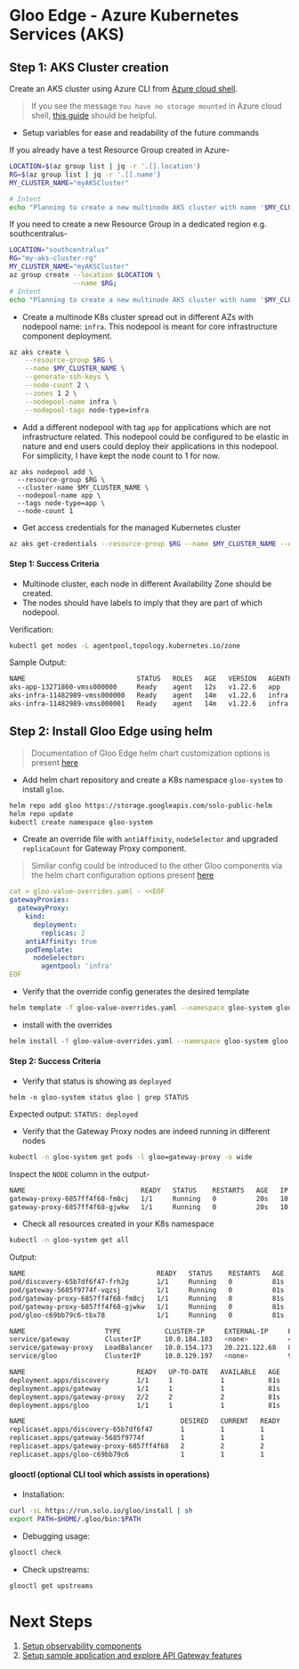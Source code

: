 # Gloo Edge - Azure Kubernetes Services (AKS)

## Step 1: AKS Cluster creation

Create an AKS cluster using Azure CLI from [Azure cloud shell](https://shell.azure.com).

> If you see the message `You have no storage mounted` in Azure cloud shell, [this guide](https://docs.microsoft.com/en-us/azure/cloud-shell/persisting-shell-storage) should be helpful.

- Setup variables for ease and readability of the future commands

If you already have a test Resource Group created in Azure-
```bash
LOCATION=$(az group list | jq -r '.[].location')
RG=$(az group list | jq -r '.[].name')
MY_CLUSTER_NAME="myAKSCluster"

# Intent 
echo "Planning to create a new multinode AKS cluster with name '$MY_CLUSTER_NAME' in Resource Group '$RG' at '$LOCATION'."
```

If you need to create a new Resource Group in a dedicated region e.g. southcentralus- 
```bash
LOCATION="southcentralus"
RG="my-aks-cluster-rg"
MY_CLUSTER_NAME="myAKSCluster"
az group create --location $LOCATION \
                --name $RG;
# Intent 
echo "Planning to create a new multinode AKS cluster with name '$MY_CLUSTER_NAME' in Resource Group '$RG' at '$LOCATION'."
```
- Create a multinode K8s cluster spread out in different AZs with nodepool name: `infra`. This nodepool is meant for core infrastructure component deployment.
```bash
az aks create \
    --resource-group $RG \
    --name $MY_CLUSTER_NAME \
    --generate-ssh-keys \
    --node-count 2 \
    --zones 1 2 \
    --nodepool-name infra \
    --nodepool-tags node-type=infra
```

- Add a different nodepool with tag `app` for applications which are not infrastructure related. This nodepool could be configured to be elastic in nature and end users could deploy their applications in this nodepool. For simplicity, I have kept the node count to 1 for now.
```
az aks nodepool add \
  --resource-group $RG \
  --cluster-name $MY_CLUSTER_NAME \
  --nodepool-name app \
  --tags node-type=app \
  --node-count 1
```

- Get access credentials for the managed Kubernetes cluster
```bash
az aks get-credentials --resource-group $RG --name $MY_CLUSTER_NAME --overwrite-existing
```

#### Step 1: Success Criteria

- Multinode cluster, each node in different Availability Zone should be created.
- The nodes should have labels to imply that they are part of which nodepool.

Verification:
```bash
kubectl get nodes -L agentpool,topology.kubernetes.io/zone
```

Sample Output:
```bash
NAME                            STATUS   ROLES   AGE   VERSION   AGENTPOOL   ZONE
aks-app-13271860-vmss000000     Ready    agent   12s   v1.22.6   app         
aks-infra-11482989-vmss000000   Ready    agent   14m   v1.22.6   infra       centralus-1
aks-infra-11482989-vmss000001   Ready    agent   14m   v1.22.6   infra       centralus-2
```

## Step 2: Install Gloo Edge using helm

> Documentation of Gloo Edge helm chart customization options is present [here](https://docs.solo.io/gloo-edge/latest/reference/helm_chart_values/open_source_helm_chart_values/)

- Add helm chart repository and create a K8s namespace `gloo-system` to install `gloo`.
```bash
helm repo add gloo https://storage.googleapis.com/solo-public-helm
helm repo update
kubectl create namespace gloo-system
```

- Create an override file with `antiAffinity`, `nodeSelector` and upgraded `replicaCount` for Gateway Proxy component.
> Similar config could be introduced to the other Gloo components via the helm chart configuration options present [here](https://docs.solo.io/gloo-edge/latest/reference/helm_chart_values/open_source_helm_chart_values/)
```yaml
cat > gloo-value-overrides.yaml - <<EOF
gatewayProxies:
  gatewayProxy:
    kind:
      deployment:
        replicas: 2
    antiAffinity: true
    podTemplate:
      nodeSelector:
        agentpool: 'infra'
EOF
```

- Verify that the override config generates the desired template
```bash
helm template -f gloo-value-overrides.yaml --namespace gloo-system gloo gloo/gloo
```

- install with the overrides
```bash
helm install -f gloo-value-overrides.yaml --namespace gloo-system gloo gloo/gloo
```

#### Step 2: Success Criteria

- Verify that status is showing as `deployed`
```
helm -n gloo-system status gloo | grep STATUS
```
Expected output: `STATUS: deployed`

- Verify that the Gateway Proxy nodes are indeed running in different nodes
```bash
kubectl -n gloo-system get pods -l gloo=gateway-proxy -o wide
```

Inspect the `NODE` column in the output-
```bash
NAME                             READY   STATUS    RESTARTS   AGE   IP           NODE                            NOMINATED NODE   READINESS GATES
gateway-proxy-6857ff4f68-fm8cj   1/1     Running   0          20s   10.244.0.7   aks-infra-11482989-vmss000001   <none>           <none>
gateway-proxy-6857ff4f68-gjwkw   1/1     Running   0          20s   10.244.1.4   aks-infra-11482989-vmss000000   <none>           <none>
```

- Check all resources created in your K8s namespace
```bash
kubectl -n gloo-system get all
```
Output:
```bash
NAME                                 READY   STATUS    RESTARTS   AGE
pod/discovery-65b7df6f47-frh2g       1/1     Running   0          81s
pod/gateway-5685f9774f-vqzsj         1/1     Running   0          81s
pod/gateway-proxy-6857ff4f68-fm8cj   1/1     Running   0          81s
pod/gateway-proxy-6857ff4f68-gjwkw   1/1     Running   0          81s
pod/gloo-c69bb79c6-tbx78             1/1     Running   0          81s

NAME                    TYPE           CLUSTER-IP     EXTERNAL-IP     PORT(S)                               AGE
service/gateway         ClusterIP      10.0.184.103   <none>          443/TCP                               81s
service/gateway-proxy   LoadBalancer   10.0.154.173   20.221.122.68   80:31307/TCP,443:30498/TCP            81s
service/gloo            ClusterIP      10.0.129.197   <none>          9977/TCP,9976/TCP,9988/TCP,9979/TCP   81s

NAME                            READY   UP-TO-DATE   AVAILABLE   AGE
deployment.apps/discovery       1/1     1            1           81s
deployment.apps/gateway         1/1     1            1           81s
deployment.apps/gateway-proxy   2/2     2            2           81s
deployment.apps/gloo            1/1     1            1           81s

NAME                                       DESIRED   CURRENT   READY   AGE
replicaset.apps/discovery-65b7df6f47       1         1         1       81s
replicaset.apps/gateway-5685f9774f         1         1         1       81s
replicaset.apps/gateway-proxy-6857ff4f68   2         2         2       81s
replicaset.apps/gloo-c69bb79c6             1         1         1       81s
```

#### glooctl (optional CLI tool which assists in operations)

- Installation:
```bash
curl -sL https://run.solo.io/gloo/install | sh
export PATH=$HOME/.gloo/bin:$PATH
```

- Debugging usage:
```bash
glooctl check
```

- Check upstreams:
```bash
glooctl get upstreams
```

# Next Steps

1. [Setup observability components](https://github.com/find-arka/k8s-misc/blob/main/API-Gateway/setup-observability.md)
2. [Setup sample application and explore API Gateway features](https://github.com/find-arka/k8s-misc/blob/main/API-Gateway/test-with-sample-application.md)
